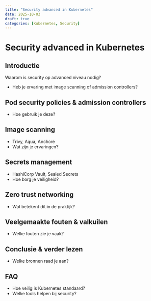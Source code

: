 ```yaml
---
title: "Security advanced in Kubernetes"
date: 2025-10-03
draft: true
categories: [Kubernetes, Security]
---
```


# Security advanced in Kubernetes

## Introductie
Waarom is security op advanced niveau nodig?
- Heb je ervaring met image scanning of admission controllers?

## Pod security policies & admission controllers
- Hoe gebruik je deze?

## Image scanning
- Trivy, Aqua, Anchore
- Wat zijn je ervaringen?

## Secrets management
- HashiCorp Vault, Sealed Secrets
- Hoe borg je veiligheid?

## Zero trust networking
- Wat betekent dit in de praktijk?

## Veelgemaakte fouten & valkuilen
- Welke fouten zie je vaak?

## Conclusie & verder lezen
- Welke bronnen raad je aan?

## FAQ
- Hoe veilig is Kubernetes standaard?
- Welke tools helpen bij security?